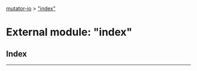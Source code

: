 [mutator-io](../README.md) > ["index"](../modules/_index_.md)



# External module: "index"

## Index


---
